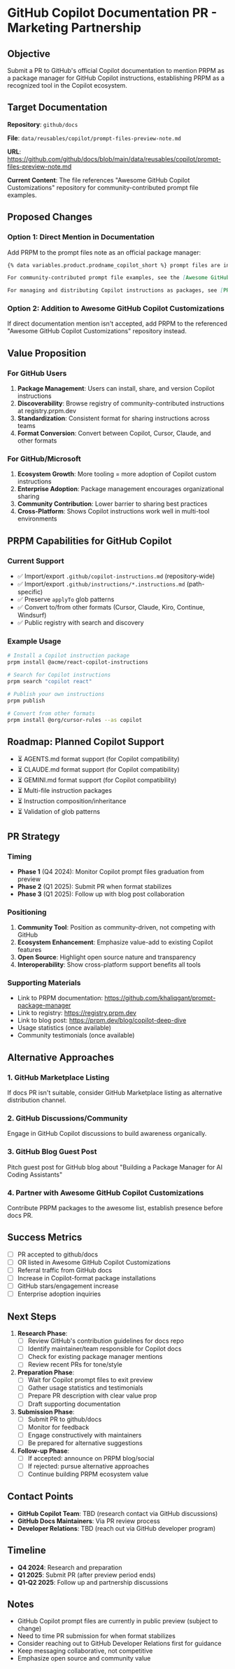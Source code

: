 # GitHub Copilot Documentation PR - Marketing Partnership

## Objective

Submit a PR to GitHub's official Copilot documentation to mention PRPM as a package manager for GitHub Copilot instructions, establishing PRPM as a recognized tool in the Copilot ecosystem.

## Target Documentation

**Repository**: `github/docs`

**File**: `data/reusables/copilot/prompt-files-preview-note.md`

**URL**: https://github.com/github/docs/blob/main/data/reusables/copilot/prompt-files-preview-note.md

**Current Content**:
The file references "Awesome GitHub Copilot Customizations" repository for community-contributed prompt file examples.

## Proposed Changes

### Option 1: Direct Mention in Documentation

Add PRPM to the prompt files note as an official package manager:

```markdown
{% data variables.product.prodname_copilot_short %} prompt files are in {% data variables.release-phases.public_preview %} and subject to change.

For community-contributed prompt file examples, see the [Awesome GitHub Copilot Customizations](https://github.com/awesome-github-copilot-customizations) repository.

For managing and distributing Copilot instructions as packages, see [PRPM (Prompt Package Manager)](https://prpm.dev).
```

### Option 2: Addition to Awesome GitHub Copilot Customizations

If direct documentation mention isn't accepted, add PRPM to the referenced "Awesome GitHub Copilot Customizations" repository instead.

## Value Proposition

### For GitHub Users

1. **Package Management**: Users can install, share, and version Copilot instructions
2. **Discoverability**: Browse registry of community-contributed instructions at registry.prpm.dev
3. **Standardization**: Consistent format for sharing instructions across teams
4. **Format Conversion**: Convert between Copilot, Cursor, Claude, and other formats

### For GitHub/Microsoft

1. **Ecosystem Growth**: More tooling = more adoption of Copilot custom instructions
2. **Enterprise Adoption**: Package management encourages organizational sharing
3. **Community Contribution**: Lower barrier to sharing best practices
4. **Cross-Platform**: Shows Copilot instructions work well in multi-tool environments

## PRPM Capabilities for GitHub Copilot

### Current Support

- ✅ Import/export `.github/copilot-instructions.md` (repository-wide)
- ✅ Import/export `.github/instructions/*.instructions.md` (path-specific)
- ✅ Preserve `applyTo` glob patterns
- ✅ Convert to/from other formats (Cursor, Claude, Kiro, Continue, Windsurf)
- ✅ Public registry with search and discovery

### Example Usage

```bash
# Install a Copilot instruction package
prpm install @acme/react-copilot-instructions

# Search for Copilot instructions
prpm search "copilot react"

# Publish your own instructions
prpm publish

# Convert from other formats
prpm install @org/cursor-rules --as copilot
```

## Roadmap: Planned Copilot Support

- ⏳ AGENTS.md format support (for Copilot compatibility)
- ⏳ CLAUDE.md format support (for Copilot compatibility)
- ⏳ GEMINI.md format support (for Copilot compatibility)
- ⏳ Multi-file instruction packages
- ⏳ Instruction composition/inheritance
- ⏳ Validation of glob patterns

## PR Strategy

### Timing

- **Phase 1** (Q4 2024): Monitor Copilot prompt files graduation from preview
- **Phase 2** (Q1 2025): Submit PR when format stabilizes
- **Phase 3** (Q1 2025): Follow up with blog post collaboration

### Positioning

1. **Community Tool**: Position as community-driven, not competing with GitHub
2. **Ecosystem Enhancement**: Emphasize value-add to existing Copilot features
3. **Open Source**: Highlight open source nature and transparency
4. **Interoperability**: Show cross-platform support benefits all tools

### Supporting Materials

- Link to PRPM documentation: https://github.com/khaliqgant/prompt-package-manager
- Link to registry: https://registry.prpm.dev
- Link to blog post: https://prpm.dev/blog/copilot-deep-dive
- Usage statistics (once available)
- Community testimonials (once available)

## Alternative Approaches

### 1. GitHub Marketplace Listing

If docs PR isn't suitable, consider GitHub Marketplace listing as alternative distribution channel.

### 2. GitHub Discussions/Community

Engage in GitHub Copilot discussions to build awareness organically.

### 3. GitHub Blog Guest Post

Pitch guest post for GitHub blog about "Building a Package Manager for AI Coding Assistants"

### 4. Partner with Awesome GitHub Copilot Customizations

Contribute PRPM packages to the awesome list, establish presence before docs PR.

## Success Metrics

- [ ] PR accepted to github/docs
- [ ] OR listed in Awesome GitHub Copilot Customizations
- [ ] Referral traffic from GitHub docs
- [ ] Increase in Copilot-format package installations
- [ ] GitHub stars/engagement increase
- [ ] Enterprise adoption inquiries

## Next Steps

1. **Research Phase**:
   - [ ] Review GitHub's contribution guidelines for docs repo
   - [ ] Identify maintainer/team responsible for Copilot docs
   - [ ] Check for existing package manager mentions
   - [ ] Review recent PRs for tone/style

2. **Preparation Phase**:
   - [ ] Wait for Copilot prompt files to exit preview
   - [ ] Gather usage statistics and testimonials
   - [ ] Prepare PR description with clear value prop
   - [ ] Draft supporting documentation

3. **Submission Phase**:
   - [ ] Submit PR to github/docs
   - [ ] Monitor for feedback
   - [ ] Engage constructively with maintainers
   - [ ] Be prepared for alternative suggestions

4. **Follow-up Phase**:
   - [ ] If accepted: announce on PRPM blog/social
   - [ ] If rejected: pursue alternative approaches
   - [ ] Continue building PRPM ecosystem value

## Contact Points

- **GitHub Copilot Team**: TBD (research contact via GitHub discussions)
- **GitHub Docs Maintainers**: Via PR review process
- **Developer Relations**: TBD (reach out via GitHub developer program)

## Timeline

- **Q4 2024**: Research and preparation
- **Q1 2025**: Submit PR (after preview period ends)
- **Q1-Q2 2025**: Follow up and partnership discussions

## Notes

- GitHub Copilot prompt files are currently in public preview (subject to change)
- Need to time PR submission for when format stabilizes
- Consider reaching out to GitHub Developer Relations first for guidance
- Keep messaging collaborative, not competitive
- Emphasize open source and community value
